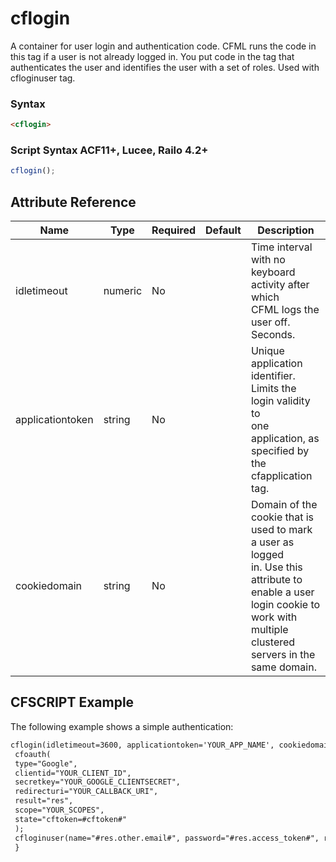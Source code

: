 # cflogin

A container for user login and authentication code. CFML
 runs the code in this tag if a user is not already logged in.
 You put code in the tag that authenticates the user and
 identifies the user with a set of roles. Used with cfloginuser
 tag.

### Syntax

```html
<cflogin>
```

### Script Syntax ACF11+, Lucee, Railo 4.2+

```javascript
cflogin();
```

## Attribute Reference

| Name | Type | Required | Default | Description |
| --- | --- | --- | --- | --- |
| idletimeout | numeric | No |  | Time interval with no keyboard activity after which<br /> CFML logs the user off. Seconds. |
| applicationtoken | string | No |  | Unique application identifier. Limits the login validity to<br /> one application, as specified by the cfapplication tag. |
| cookiedomain | string | No |  | Domain of the cookie that is used to mark a user as logged<br /> in. Use this attribute to enable a user login cookie to<br /> work with multiple clustered servers in the same domain. |

## CFSCRIPT Example

The following example shows a simple authentication:

```html
cflogin(idletimeout=3600, applicationtoken='YOUR_APP_NAME', cookiedomain='YOUR_DOMAIN_NAME') {
 cfoauth(
 type="Google",
 clientid="YOUR_CLIENT_ID",
 secretkey="YOUR_GOOGLE_CLIENTSECRET",
 redirecturi="YOUR_CALLBACK_URI",
 result="res",
 scope="YOUR_SCOPES",
 state="cftoken=#cftoken#"
 );
 cfloginuser(name="#res.other.email#", password="#res.access_token#", roles="user");
 }
```
